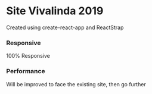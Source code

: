 # Site Vivalinda 2019
Created using create-react-app and ReactStrap

### Responsive
100% Responsive

### Performance
Will be improved to face the existing site, then go further